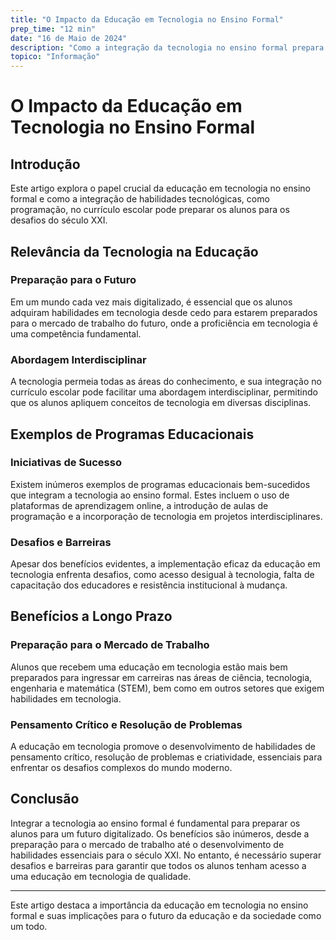 ```yaml
---
title: "O Impacto da Educação em Tecnologia no Ensino Formal"
prep_time: "12 min"
date: "16 de Maio de 2024"
description: "Como a integração da tecnologia no ensino formal prepara os alunos para o futuro, destacando exemplos de programas educacionais bem-sucedidos e os desafios enfrentados na implementação."
topico: "Informação"
---
```

# O Impacto da Educação em Tecnologia no Ensino Formal

## Introdução

Este artigo explora o papel crucial da educação em tecnologia no ensino formal e como a integração de habilidades tecnológicas, como programação, no currículo escolar pode preparar os alunos para os desafios do século XXI.

## Relevância da Tecnologia na Educação

### Preparação para o Futuro

Em um mundo cada vez mais digitalizado, é essencial que os alunos adquiram habilidades em tecnologia desde cedo para estarem preparados para o mercado de trabalho do futuro, onde a proficiência em tecnologia é uma competência fundamental.

### Abordagem Interdisciplinar

A tecnologia permeia todas as áreas do conhecimento, e sua integração no currículo escolar pode facilitar uma abordagem interdisciplinar, permitindo que os alunos apliquem conceitos de tecnologia em diversas disciplinas.

## Exemplos de Programas Educacionais

### Iniciativas de Sucesso

Existem inúmeros exemplos de programas educacionais bem-sucedidos que integram a tecnologia ao ensino formal. Estes incluem o uso de plataformas de aprendizagem online, a introdução de aulas de programação e a incorporação de tecnologia em projetos interdisciplinares.

### Desafios e Barreiras

Apesar dos benefícios evidentes, a implementação eficaz da educação em tecnologia enfrenta desafios, como acesso desigual à tecnologia, falta de capacitação dos educadores e resistência institucional à mudança.

## Benefícios a Longo Prazo

### Preparação para o Mercado de Trabalho

Alunos que recebem uma educação em tecnologia estão mais bem preparados para ingressar em carreiras nas áreas de ciência, tecnologia, engenharia e matemática (STEM), bem como em outros setores que exigem habilidades em tecnologia.

### Pensamento Crítico e Resolução de Problemas

A educação em tecnologia promove o desenvolvimento de habilidades de pensamento crítico, resolução de problemas e criatividade, essenciais para enfrentar os desafios complexos do mundo moderno.

## Conclusão

Integrar a tecnologia ao ensino formal é fundamental para preparar os alunos para um futuro digitalizado. Os benefícios são inúmeros, desde a preparação para o mercado de trabalho até o desenvolvimento de habilidades essenciais para o século XXI. No entanto, é necessário superar desafios e barreiras para garantir que todos os alunos tenham acesso a uma educação em tecnologia de qualidade.

---

Este artigo destaca a importância da educação em tecnologia no ensino formal e suas implicações para o futuro da educação e da sociedade como um todo.
